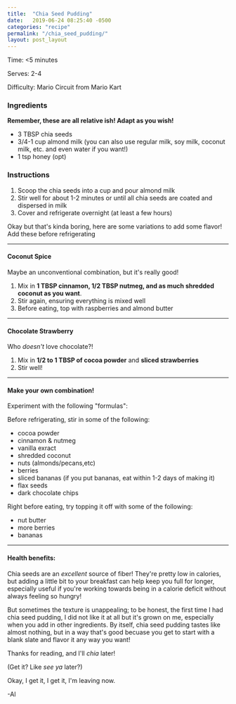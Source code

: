 ```yaml
---
title:  "Chia Seed Pudding"
date:   2019-06-24 08:25:40 -0500
categories: "recipe"
permalink: "/chia_seed_pudding/"
layout: post_layout
---
```


Time: <5 minutes

Serves: 2-4

Difficulty: Mario Circuit from Mario Kart

### Ingredients

**Remember, these are all relative ish! Adapt as you wish!**

* 3 TBSP chia seeds
* 3/4-1 cup almond milk (you can also use regular milk, soy milk, coconut milk, etc. and even water if you want!)
* 1 tsp honey (opt)

### Instructions

1. Scoop the chia seeds into a cup and pour almond milk
2. Stir well for about 1-2 minutes or until all chia seeds are coated and dispersed in milk
3. Cover and refrigerate overnight (at least a few hours)



Okay but that's kinda boring, here are some <span class="standOut">variations</span> to add some flavor! Add these before refrigerating

---

#### Coconut Spice

Maybe an unconventional combination, but it's really good!

1. Mix in **1 TBSP cinnamon, 1/2 TBSP nutmeg, and as much shredded coconut as you want**.
2. Stir again, ensuring everything is mixed well
3. Before eating, top with raspberries and almond butter

---

#### Chocolate Strawberry

Who *doesn't* love chocolate?!

1. Mix in **1/2 to 1 TBSP of cocoa powder** and **sliced strawberries**
2. Stir well!

---

#### Make your own combination!

Experiment with the following "formulas":

Before refrigerating, stir in some of the following:
* cocoa powder
* cinnamon & nutmeg
* vanilla exract
* shredded coconut
* nuts (almonds/pecans,etc)
* berries
* sliced bananas (if you put bananas, eat within 1-2 days of making it)
* flax seeds
* dark chocolate chips

Right before eating, try topping it off with some of the following:
* nut butter
* more berries
* bananas

---

#### Health benefits: 

Chia seeds are an *excellent* source of fiber! They're pretty low in calories, but adding a little bit to your breakfast can help keep you full for longer, especially useful if you're working towards being in a calorie deficit without always feeling so hungry! 

But sometimes the texture is unappealing; to be honest, the first time I had chia seed pudding, I did not like it at all but it's grown on me, especially when you add in other ingredients. By itself, chia seed pudding tastes like almost nothing, but in a way that's good becuase you get to start with a blank slate and flavor it any way you want!

Thanks for reading, and I'll *chia* later!

(Get it? Like *see ya* later?)

Okay, I get it, I get it, I'm leaving now.

-Al